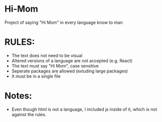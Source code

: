 # Hi-Mom
Project of saying "Hi Mom" in every language know to man

# RULES:
- The text does not need to be visual
- Altered versions of a language are not accepted (e.g. React)
- The text must say "Hi Mom", case sensitive
- Seperate packages are allowed (exluding large packages)
- It must be in a single file

# Notes:
- Even though html is not a language, I included js inside of it, which is not against the rules.